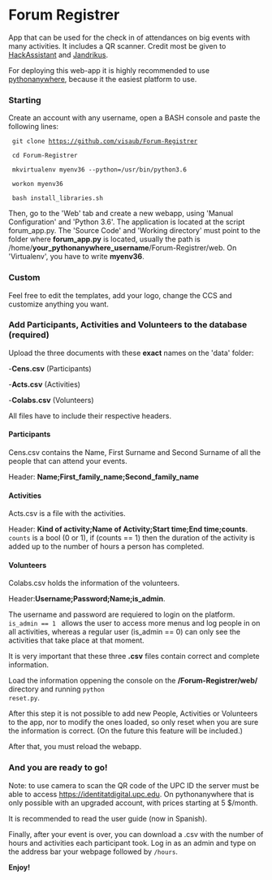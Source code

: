 # Forum Registrer

App that can be used for the check in of attendances on big events with many activities. It includes a QR scanner. Credit most be given to <a href="https://github.com/HackAssistant/registration">HackAssistant</a> and <a href="https://github.com/jandrikus">Jandrikus</a>.

For deploying this web-app it is highly recommended to use <a href='https://www.pythonanywhere.com'> pythonanywhere</a>, because it the easiest platform to use.

<h3> Starting </h3>

Create an account with any username, open a BASH console and paste the following lines:

<code> git clone https://github.com/visaub/Forum-Registrer</code>

<code> cd Forum-Registrer</code>

<code> mkvirtualenv myenv36 --python=/usr/bin/python3.6</code>

<code> workon myenv36 </code>

<code> bash install_libraries.sh </code>


Then, go to the 'Web' tab and create a new webapp, using 'Manual Configuration' and 'Python 3.6'. The application is located at the script forum_app.py. The 'Source Code' and 'Working directory' must point to the folder where <b>forum_app.py</b> is located, usually the path is /home/<b>your_pythonanywhere_username</b>/Forum-Registrer/web. On 'Virtualenv', you have to write <b>myenv36</b>.

<h3> Custom </h3>

Feel free to edit the templates, add your logo, change the CCS and customize anything you want.

<h3> Add Participants, Activities and Volunteers to the database (required)</h3>

Upload the three documents with these <b>exact</b> names on the 'data' folder:

-<b>Cens.csv</b> (Participants)

-<b>Acts.csv</b> (Activities)

-<b>Colabs.csv</b> (Volunteers)

All files have to include their respective headers.

<h4>Participants</h4>
Cens.csv contains the Name, First Surname and Second Surname of all the people that can attend your events.

Header: <b>Name;First_family_name;Second_family_name</b>


<h4>Activities</h4>

Acts.csv is a file with the activities. 

Header: <b>Kind of activity;Name of Activity;Start time;End time;counts</b>. 
<code>counts</code> is a bool (0 or 1), if (counts == 1) then the duration of the activity is added up to the number of hours a person has completed.

<h4>Volunteers</h4>
Colabs.csv holds the information of the volunteers. 

Header:<b>Username;Password;Name;is_admin</b>. 

The username and password are requiered to login on the platform. <code>is_admin == 1 </code> allows the user to access more menus and log people in on all activities, whereas a regular user (is_admin == 0) can only see the activities that take place at that moment.

It is very important that these three <b>.csv</b> files contain correct and complete information.

Load the information oppening the console on the <b>/Forum-Registrer/web/</b> directory and running <code>python reset.py</code>.

After this step it is not possible to add new People, Activities or Volunteers to the app, nor to modify the ones loaded, so only reset when you are sure the information is correct. (On the future this feature will be included.)

After that, you must reload the webapp.
<h3>And you are ready to go!</h3>

Note: to use camera to scan the QR code of the UPC ID the server must be able to access https://identitatdigital.upc.edu. On pythonanywhere that is only possible with an upgraded account, with prices starting at 5 $/month.

It is recommended to read the user guide (now in Spanish). 

Finally, after your event is over, you can download a .csv with the number of hours and activities each participant took. Log in as an admin and type on the address bar your webpage followed by <code>/hours</code>.

<b>Enjoy!</b>